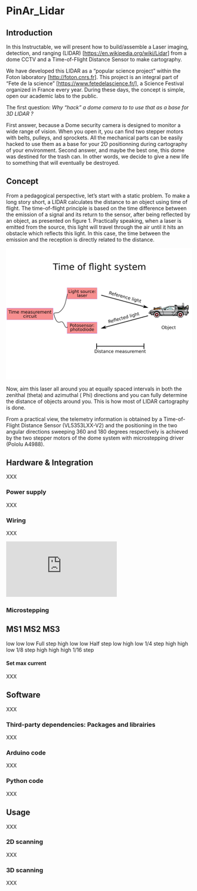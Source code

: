 # PinAr_Lidar
## Introduction
In this Instructable, we will present how to build/assemble a Laser imaging, detection, and ranging (LIDAR) [https://en.wikipedia.org/wiki/Lidar] from a dome CCTV and a Time-of-Flight Distance Sensor to make cartography.

We have developed this LIDAR as a “popular science project” within the Foton laboratory  [http://foton.cnrs.fr]. This project is an integral part of “Fete de la science” [https://www.fetedelascience.fr/], a Science Festival organized in France every year. During these days, the concept is simple, open our academic labs to the public.

The first question: *Why “hack” a dome camera to to use that as a base for 3D LIDAR ?*

First answer, because a Dome security camera is designed to monitor a wide range of vision. When you open it, you can find two stepper motors with belts, pulleys, and sprockets. All the mechanical parts can be easily hacked to use them as a base for your 2D positionning during cartography of your environment.
Second answer, and maybe the best one, this dome was destined for the trash can. In other words, we decide to give a new life to something that will eventually be destroyed.

## Concept
From a pedagogical perspective, let’s start with a static problem. To make a long story short, a LIDAR calculates the distance to an object using time of flight. The time-of-flight principle is based on the time difference between the emission of a signal and its return to the sensor, after being reflected by an object, as presented on figure 1. Practically speaking, when a laser is emitted from the source, this light will travel through the air until it hits an obstacle which reflects this light. In this case, the time between the emission and the reception is directly related to the distance.

![concept](https://github.com/JohnBigeon/PinAr_Lidar/blob/main/Documentation/time_of_flight_v01.png)

Now, aim this laser all around you at equally spaced intervals in both the zenithal (theta) and azimuthal ( Phi) directions and you can fully determine the distance of objects around you. This is how most of LIDAR cartography is done.

From a practical view, the telemetry information is obtained by a Time-of-Flight Distance Sensor (VL5353LXX-V2) and the positioning in the two angular directions sweeping 360 and 180 degrees respectively is achieved by the two stepper motors of the dome system with microstepping driver (Pololu A4988).

## Hardware & Integration
XXX

### Power supply
XXX

### Wiring
XXX

![fritzing](https://github.com/JohnBigeon/PinAr_Lidar/blob/main/Fritzing_files/double_stepper_motor_Arduino_v03_bb.pdf)



### Microstepping
 MS1   MS2   MS3
-----------------
 low   low   low   Full step
 high  low   low   Half step
 low   high  low   1/4 step
 high  high  low   1/8 step
 high  high  high  1/16 step
 
#### Set max current
XXX

## Software
XXX

### Third-party dependencies: Packages and librairies
XXX

### Arduino code
XXX

### Python code
XXX

## Usage
XXX

### 2D scanning
XXX

### 3D scanning
XXX
